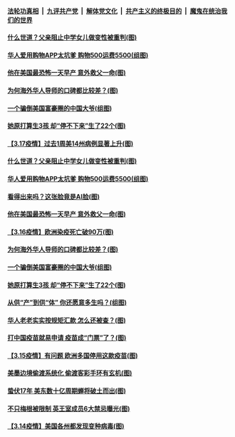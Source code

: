 ####  [法轮功真相](../../../../basic/blob/master/README.md?t=03180731) &nbsp;|&nbsp; [九评共产党](../../../../9ping.md/blob/master/README.md?t=03180731) &nbsp;|&nbsp; [解体党文化](../../../../jtdwh.md/blob/master/README.md?t=03180731)  &nbsp;|&nbsp; [共产主义的终极目的](../../../../gczydzjmd.md/blob/master/README.md?t=03180731) &nbsp;|&nbsp; [魔鬼在统治我们的世界](../../../../mgztzwmdsj.md/blob/master/README.md?t=03180731) 

#### [什么世道？父亲阻止中学女儿做变性被重判(图)](../pages/p3/965860.md?t=03180731) 

#### [华人爱用购物APP太坑爹 购物500运费5500(组图)](../pages/p3/965769.md?t=03180731) 

#### [他在美国最恐怖一天早产 意外救父一命(图)](../pages/p3/965792.md?t=03180731) 

#### [为何海外华人导师的口碑都比较差？(图)](../pages/p3/965757.md?t=03180731) 

#### [一个骗倒美国富豪圈的中国大爷(组图)](../pages/p3/965738.md?t=03180731) 

#### [她原打算生3孩 却“停不下来”生了22个(图)](../pages/p3/965736.md?t=03180731) 


#### [【3.17疫情】过去1周美14州病例显著上升(图)](../pages/p3/965884.md?t=03180731) 

#### [什么世道？父亲阻止中学女儿做变性被重判(图)](../pages/p3/965860.md?t=03180731) 

#### [华人爱用购物APP太坑爹 购物500运费5500(组图)](../pages/p3/965769.md?t=03180731) 

#### [看得出来吗？这张脸竟是AI脸(图)](../pages/p3/965851.md?t=03180731) 

#### [他在美国最恐怖一天早产 意外救父一命(图)](../pages/p3/965792.md?t=03180731) 

#### [【3.16疫情】欧洲染疫死亡破90万(图)](../pages/p3/965777.md?t=03180731) 

#### [为何海外华人导师的口碑都比较差？(图)](../pages/p3/965757.md?t=03180731) 

#### [一个骗倒美国富豪圈的中国大爷(组图)](../pages/p3/965738.md?t=03180731) 

#### [她原打算生3孩 却“停不下来”生了22个(图)](../pages/p3/965736.md?t=03180731) 

#### [从供“产”到供“体” 你还愿意多生吗？(组图)](../pages/p3/965685.md?t=03180731) 

#### [华人老老实实按规矩汇款 怎么还被查？(图)](../pages/p3/965666.md?t=03180731) 

#### [打中国疫苗就易申请 疫苗成“门票”了？(图)](../pages/p3/965662.md?t=03180731) 

#### [【3.15疫情】有问题 欧洲多国停用这款疫苗(图)](../pages/p3/965661.md?t=03180731) 

#### [美墨边境偷渡系统化 偷渡客彩手环有玄机(图)](../pages/p3/965652.md?t=03180731) 

#### [蛰伏17年 美东数十亿周期蝉将破土而出(图)](../pages/p3/965649.md?t=03180731) 


#### [不只梅根被限制 英王室成员6大禁忌曝光(图)](../pages/p3/965585.md?t=03180731) 


#### [【3.14疫情】美国各州都发现变种病毒(图)](../pages/p3/965577.md?t=03180731) 

